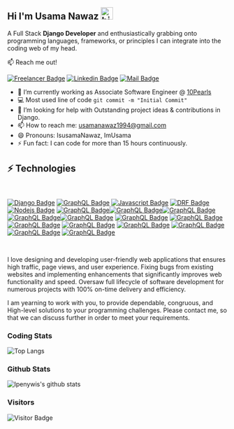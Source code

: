 ## Hi I'm Usama Nawaz <img src="https://user-images.githubusercontent.com/1303154/88677602-1635ba80-d120-11ea-84d8-d263ba5fc3c0.gif" width="28px" alt="hi">

A Full Stack <b>Django Developer</b> and enthusiastically grabbing onto programming languages, frameworks, or principles I can integrate into the coding web of my head.

:mailbox: Reach me out!

[![Freelancer Badge](https://img.shields.io/badge/UpWork-6FDA44?style=for-the-badge&logo=Upwork&logoColor=white&link=https://www.upwork.com/freelancers/aliusamanawaz)](https://www.upwork.com/freelancers/aliusamanawaz) [![Linkedin Badge](https://img.shields.io/badge/-@aliusamanawaz-0e76a8?style=flat&labelColor=0e76a8&logo=linkedin&logoColor=white)](https://www.linkedin.com/in/aliusamanawaz/) [![Mail Badge](https://img.shields.io/badge/-usamanawaz1994@gmail.com-c0392b?style=flat&labelColor=c0392b&logo=gmail&logoColor=white)](mailto:usamanawaz1994@gmail.com)

<!-- TODO: Add last video link -->

- 🔭 I’m currently working as Associate Software Engineer @ <a href='https://10pearls.com/'>10Pearls</a>
- :computer: Most used line of code `git commit -m "Initial Commit"`
- 🤔 I’m looking for help with Outstanding project ideas & contributions in Django.
- 📫 How to reach me: usamanawaz1994@gmail.com
- 😄 Pronouns: IsusamaNawaz, ImUsama
- ⚡ Fun fact: I can code for more than 15 hours continuously.

## ⚡ Technologies

<br>
<!-- TODO: Make technologies links takes you to repositories -->

[![Django Badge](https://img.shields.io/badge/django-%23092E20.svg?style=for-the-badge&logo=django&logoColor=white)](#) [![GraphQL Badge](https://img.shields.io/badge/python-%2314354C.svg?style=for-the-badge&logo=python&logoColor=white)](#) [![Javascript Badge](https://img.shields.io/badge/c++-%2300599C.svg?style=for-the-badge&logo=c%2B%2B&logoColor=white)](#) [![DRF Badge](https://img.shields.io/badge/DJANGO-REST-ff1709?style=for-the-badge&logo=django&logoColor=white&color=ff1709&labelColor=gray)](#) [![Nodejs Badge](https://img.shields.io/badge/pandas-%23150458.svg?style=for-the-badge&logo=pandas&logoColor=white)](#) [![GraphQL Badge](https://img.shields.io/badge/javascript-%23323330.svg?style=for-the-badge&logo=javascript&logoColor=%23F7DF1E)](#)[![GraphQL Badge](https://img.shields.io/badge/sqlite-%2307405e.svg?style=for-the-badge&logo=sqlite&logoColor=white)](#)[![GraphQL Badge](https://img.shields.io/badge/postgres-%23316192.svg?style=for-the-badge&logo=postgresql&logoColor=white)](#)[![GraphQL Badge](https://img.shields.io/badge/heroku-%23430098.svg?style=for-the-badge&logo=heroku&logoColor=white)](#)[![GraphQL Badge](https://img.shields.io/badge/html5-%23E34F26.svg?style=for-the-badge&logo=html5&logoColor=white)](#) [![GraphQL Badge](https://img.shields.io/badge/css3-%231572B6.svg?style=for-the-badge&logo=css3&logoColor=white)](#) [![GraphQL Badge](https://img.shields.io/badge/c-%2300599C.svg?style=for-the-badge&logo=c&logoColor=white)](#) [![GraphQL Badge](https://img.shields.io/badge/bootstrap-%23563D7C.svg?style=for-the-badge&logo=bootstrap&logoColor=white)](#) [![GraphQL Badge](https://img.shields.io/badge/flask-%23000.svg?style=for-the-badge&logo=flask&logoColor=white)](#) [![GraphQL Badge](https://img.shields.io/badge/git-%23F05033.svg?style=for-the-badge&logo=git&logoColor=white)](#) [![GraphQL Badge](https://img.shields.io/badge/AWS-%23FF9900.svg?style=for-the-badge&logo=amazon-aws&logoColor=white)](#) [![GraphQL Badge](https://img.shields.io/badge/PayPal-00457C?style=for-the-badge&logo=paypal&logoColor=white)](#) [![GraphQL Badge](https://img.shields.io/badge/-Arduino-00979D?style=for-the-badge&logo=Arduino&logoColor=white)](#)

<br >

I love designing and developing user-friendly web applications that ensures high traffic, page views, and user experience. Fixing bugs from existing websites and implementing enhancements that significantly improves web functionality and speed. Oversaw full lifecycle of software development for numerous projects with 100% on-time delivery and efficiency.

I am yearning to work with you, to provide dependable, congruous, and High-level solutions to your programming challenges. Please contact me, so that we can discuss further in order to meet your requirements.

### Coding Stats

![Top Langs](https://github-readme-stats.vercel.app/api/top-langs/?username=UsamaNawaz1&hide=TeX&layout=compact)

### Github Stats

![Ipenywis's github stats](https://github-readme-stats.vercel.app/api?username=UsamaNawaz1&count_private=true&theme=tokyonight&hide=contribs,prs)

### Visitors

![Visitor Badge](https://visitor-badge.laobi.icu/badge?page_id=UsamaNawaz1.UsamaNawaz1)

